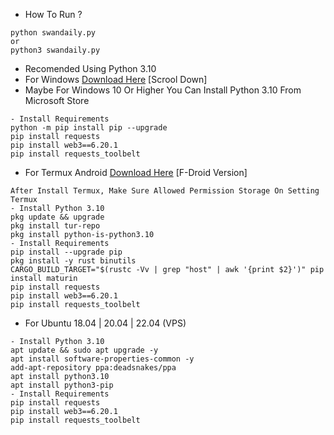 - How To Run ?
```
python swandaily.py
or
python3 swandaily.py
```
- Recomended Using Python 3.10
- For Windows [Download Here](https://www.python.org/downloads/release/python-3100/) [Scrool Down]
- Maybe For Windows 10 Or Higher You Can Install Python 3.10 From Microsoft Store
```
- Install Requirements
python -m pip install pip --upgrade
pip install requests
pip install web3==6.20.1
pip install requests_toolbelt
```
- For Termux Android [Download Here](https://f-droid.org/repo/com.termux_1020.apk) [F-Droid Version]
```
After Install Termux, Make Sure Allowed Permission Storage On Setting Termux
- Install Python 3.10
pkg update && upgrade
pkg install tur-repo
pkg install python-is-python3.10
- Install Requirements
pip install --upgrade pip
pkg install -y rust binutils
CARGO_BUILD_TARGET="$(rustc -Vv | grep "host" | awk '{print $2}')" pip install maturin
pip install requests
pip install web3==6.20.1
pip install requests_toolbelt
```
- For Ubuntu 18.04 | 20.04 | 22.04 (VPS)
```
- Install Python 3.10
apt update && sudo apt upgrade -y
apt install software-properties-common -y
add-apt-repository ppa:deadsnakes/ppa
apt install python3.10
apt install python3-pip
- Install Requirements
pip install requests
pip install web3==6.20.1
pip install requests_toolbelt
```
